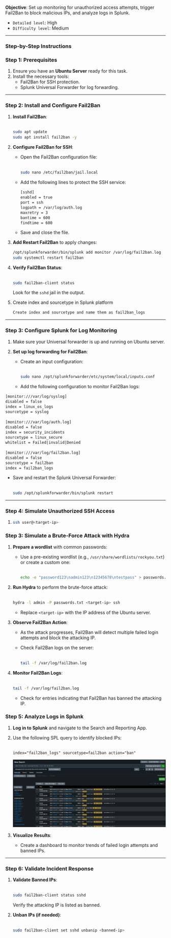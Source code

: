 **Objective**: Set up monitoring for unauthorized access attempts, trigger Fail2Ban to block malicious IPs, and analyze logs in Splunk.

- `Detailed level`: High
- `Difficulty level`: Medium

---

### **Step-by-Step Instructions**

### **Step 1: Prerequisites**

1. Ensure you have an **Ubuntu Server** ready for this task.
2. Install the necessary tools:
   - Fail2Ban for SSH protection.
   - Splunk Universal Forwarder for log forwarding.

---

### **Step 2: Install and Configure Fail2Ban**

1. **Install Fail2Ban**:

   ```bash

   sudo apt update
   sudo apt install fail2ban -y

   ```

2. **Configure Fail2Ban for SSH**:

   - Open the Fail2Ban configuration file:

     ```bash

     sudo nano /etc/fail2ban/jail.local

     ```

   - Add the following lines to protect the SSH service:

     ```
     [sshd]
     enabled = true
     port = ssh
     logpath = /var/log/auth.log
     maxretry = 3
     bantime = 600
     findtime = 600

     ```

   - Save and close the file.

3. **Add Restart Fail2Ban** to apply changes:

   ```bash
   /opt/splunkforwarder/bin/splunk add monitor /var/log/fail2ban.log
   sudo systemctl restart fail2ban

   ```

4. **Verify Fail2Ban Status**:

   ```bash

   sudo fail2ban-client status

   ```

   Look for the `sshd` jail in the output.

5. Create index and sourcetype in Splunk platform

   ```css
   Create index and sourcetype and name them as fail2ban_logs
   ```

---

### **Step 3: Configure Splunk for Log Monitoring**

1. Make sure your Universal forwarder is up and running on Ubuntu server.
2. **Set up log forwarding for Fail2Ban**:

   - Create an input configuration:

     ```bash

     sudo nano /opt/splunkforwarder/etc/system/local/inputs.conf

     ```

   - Add the following configuration to monitor Fail2Ban logs:

```
[monitor:///var/log/syslog]
disabled = false
index = linux_os_logs
sourcetype = syslog

[monitor:///var/log/auth.log]
disabled = false
index = security_incidents
sourcetype = linux_secure
whitelist = Failed|invalid|Denied

[monitor:///var/log/fail2ban.log]
disabled = false
sourcetype = fail2ban
index = fail2ban_logs

```

- Save and restart the Splunk Universal Forwarder:

  ```bash

  sudo /opt/splunkforwarder/bin/splunk restart

  ```

---

### **Step 4: Simulate Unauthorized SSH Access**

1.  ```bash
    ssh user@<target-ip>

    ```

### **Step 3: Simulate a Brute-Force Attack with Hydra**

1. **Prepare a wordlist** with common passwords:

   - Use a pre-existing wordlist (e.g., `/usr/share/wordlists/rockyou.txt`) or create a custom one:

     ```bash

     echo -e "password123\nadmin123\n12345678\ntestpass" > passwords.txt

     ```

2. **Run Hydra** to perform the brute-force attack:

   ```bash

   hydra -l admin -P passwords.txt <target-ip> ssh

   ```

   - Replace `<target-ip>` with the IP address of the Ubuntu server.

3. **Observe Fail2Ban Action**:

   - As the attack progresses, Fail2Ban will detect multiple failed login attempts and block the attacking IP.
   - Check Fail2Ban logs on the server:

     ```bash

     tail -f /var/log/fail2ban.log

     ```

4. **Monitor Fail2Ban Logs**:

   ```bash

   tail -f /var/log/fail2ban.log

   ```

   - Check for entries indicating that Fail2Ban has banned the attacking IP.

### **Step 5: Analyze Logs in Splunk**

1. **Log in to Splunk** and navigate to the Search and Reporting App.
2. Use the following SPL query to identify blocked IPs:

   ```

   index="fail2ban_logs" sourcetype=fail2ban action="ban"

   ```

   ![Splunk](/Splunk_Ubuntu/assets/02.png) 

3. **Visualize Results**:
   - Create a dashboard to monitor trends of failed login attempts and banned IPs.

---

### **Step 6: Validate Incident Response**

1. **Validate Banned IPs**:

   ```bash

   sudo fail2ban-client status sshd

   ```

   Verify the attacking IP is listed as banned.

2. **Unban IPs (if needed)**:

   ```bash

   sudo fail2ban-client set sshd unbanip <banned-ip>

   ```
